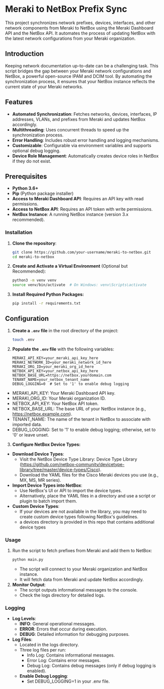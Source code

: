 # Meraki to NetBox Prefix Sync

This project synchronizes network prefixes, devices, interfaces, and other network components from Meraki to NetBox using the Meraki Dashboard API and the NetBox API. It automates the process of updating NetBox with the latest network configurations from your Meraki organization.
## Introduction

Keeping network documentation up-to-date can be a challenging task. This script bridges the gap between your Meraki network configurations and NetBox, a powerful open-source IPAM and DCIM tool. By automating the synchronization process, it ensures that your NetBox instance reflects the current state of your Meraki networks.

## Features

- **Automated Synchronization**: Fetches networks, devices, interfaces, IP addresses, VLANs, and prefixes from Meraki and updates NetBox accordingly.
- **Multithreading**: Uses concurrent threads to speed up the synchronization process.
- **Error Handling**: Includes robust error handling and logging mechanisms.
- **Customizable**: Configurable via environment variables and supports optional debug logging.
- **Device Role Management**: Automatically creates device roles in NetBox if they do not exist.

## Prerequisites

- **Python 3.6+**
- **Pip** (Python package installer)
- **Access to Meraki Dashboard API**: Requires an API key with read permissions.
- **Access to NetBox API**: Requires an API token with write permissions.
- **NetBox Instance**: A running NetBox instance (version 3.x recommended).
### Installation

1. **Clone the repository**:
    ```bash
    git clone https://github.com/your-username/meraki-to-netbox.git
    cd meraki-to-netbox
    ```
2. **Create and Activate a Virtual Environment** (Optional but Recommended):
   ```bash
   python3 -m venv venv
   source venv/bin/activate  # On Windows: venv\Scripts\activate
   ```
3. **Install Required Python Packages:**
   ```bash
   pip install -r requirements.txt
   ```

## Configuration
1. **Create a `.env` file** in the root directory of the project:
    ```bash
    touch .env
    ```

2. **Populate the `.env` file** with the following variables:
    ```
    MERAKI_API_KEY=your_meraki_api_key_here
    MERAKI_NETWORK_ID=your_meraki_network_id_here
    MERAKI_ORG_ID=your_meraki_org_id_here
    NETBOX_API_KEY=your_netbox_api_key_here
    NETBOX_BASE_URL=https://netbox.yourdomain.com
    TENANT_NAME=your_netbox_tenant_name
    DEBUG_LOGGING=0  # Set to '1' to enable debug logging
    ```
* MERAKI_API_KEY: Your Meraki Dashboard API key.
* MERAKI_ORG_ID: Your Meraki organization ID.
* NETBOX_API_KEY: Your NetBox API token.
* NETBOX_BASE_URL: The base URL of your NetBox instance (e.g., https://netbox.example.com).
* TENANT_NAME: The name of the tenant in NetBox to associate with imported data.
* DEBUG_LOGGING: Set to '1' to enable debug logging; otherwise, set to '0' or leave unset.

3. **Configure NetBox Device Types:**
- **Download Device Types**:
  - Visit the NetBox Device Type Library: Device Type Library (https://github.com/netbox-community/devicetype-library/tree/master/device-types/Cisco).
  - Download the YAML files for the Cisco Meraki devices you use (e.g., MX, MS, MR series).
- **Import Device Types into NetBox**:
  - Use NetBox's UI or API to import the device types.
  - Alternatively, place the YAML files in a directory and use a script or plugin to batch import them.
- **Custom Device Types**:
  - If your devices are not available in the library, you may need to create custom device types following NetBox's guidelines.
  - a devices directory is provided in this repo that contains additional device types

### Usage
1. Run the script to fetch prefixes from Meraki and add them to NetBox:
   ```bash
   python main.py
   ```
   - The script will connect to your Meraki organization and NetBox instance.
   - It will fetch data from Meraki and update NetBox accordingly.
2. **Monitor Output**:
   - The script outputs informational messages to the console.
   - Check the logs directory for detailed logs.
### Logging
- **Log Levels**:
  - **INFO**: General operational messages.
  - **ERROR**: Errors that occur during execution.
  - **DEBUG**: Detailed information for debugging purposes.
- **Log Files**:
  - Located in the logs directory.
  - Three log files per run:
    - Info Log: Contains informational messages.
    - Error Log: Contains error messages.
    - Debug Log: Contains debug messages (only if debug logging is enabled).
  - **Enable Debug Logging**:
    - Set DEBUG_LOGGING=1 in your .env file.
